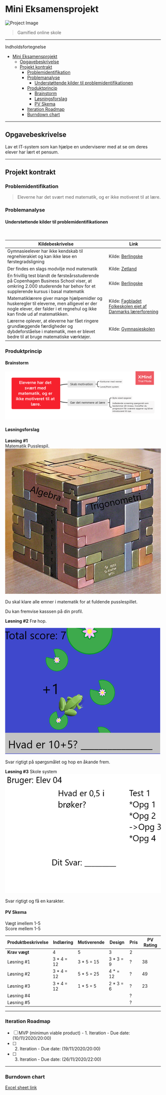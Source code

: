 # Mini Eksamensprojekt

![Project Image](https://blockchainacademy.dk/wp-content/uploads/2020/02/BAN_blockchain_academy_network_illustration_blue-1024x837.png)

>Gamified online skole
___

Indholdsfortegnelse
- [Mini Eksamensprojekt](#mini-eksamensprojekt)
  - [Opgavebeskrivelse](#opgavebeskrivelse)
  - [Projekt kontrakt](#projekt-kontrakt)
    - [Problemidentifikation](#problemidentifikation)
    - [Problemanalyse](#problemanalyse)
      - [Understøttende kilder til problemidentifikationen](#understøttende-kilder-til-problemidentifikationen)
    - [Produktprincip](#produktprincip)
      - [Brainstorm](#brainstorm)
      - [Løsningsforslag](#løsningsforslag)
      - [PV Skema](#pv-skema)
    - [Iteration Roadmap](#iteration-roadmap)
    - [Burndown chart](#burndown-chart)

___

## Opgavebeskrivelse
 Lav et IT-system som kan  hjælpe en underviserer med at se om deres elever har lært et pensum.
___

## Projekt kontrakt

### Problemidentifikation
>Eleverne har det svært med matematik, og er ikke motiveret til at lære.
### Problemanalyse

#### Understøttende kilder til problemidentifikationen

<br>


| Kildebeskrivelse | Link |
|------------------|------|
|Gymnasieelever har ikke kendskab til regnehierakiet og kan ikke løse en førstegradsligning | Kilde: [Berlingske](https://www.berlingske.dk/samfund/hvad-er-75x4-det-mener-gymnasielaerere-ikke-at-deres-elever-ved)
| Der findes en slags modvilje mod matematik | Kilde: [Zetland](https://www.zetland.dk/historie/sO9kQ396-aO9kVR61-d9fdd) 
| En frivillig test blandt de førsteårsstuderende på Copenhagen Business School viser, at omkring 2.000 studerende har behov for et supplerende kursus i basal matematik | Kilde: [Berlingske](https://www.berlingske.dk/samfund/2.000-nye-cbs-studerende-har-brug-for-ekstra-kurser-i-basal-matematik-de) 
| Matematiklærere giver mange hjælpemidler og huskeregler til eleverne, men alligevel er der nogle elever, der falder i et regnehul og ikke kan finde ud af matematikken. | Kilde: [Fagbladet Folkeskolen ejet af Danmarks lærerforening](https://www.folkeskolen.dk/29428/naar-eleven-falder-i-et-regnehul) 
| Lærerne oplever, at eleverne har fået ringere grundlæggende færdigheder og dybdeforståelse i matematik, men er blevet bedre til at bruge matematiske værktøjer. | Kilde: [Gymnasieskolen](https://gymnasieskolen.dk/ekspertudvalg-om-faglighed-matematik-er-blevet-mere-komplekst) 

### Produktprincip
#### Brainstorm
![Brainstorm](/images/mindmap.png)

#### Løsningsforslag

**Løsning #1**
<br>
Matematik Pusslespil.
<br>
![Billede](/images/pusslespil.png)

Du skal klare alle emner i matematik for at fuldende pusslespillet.

Du kan fremvise kasssen på din profil.

**Løsning #2**
Frø hop.

![Billede](/images/FroeSpil.png)

Svar rigtigt på spørgsmålet og hop en åkande frem.

**Løsning #3**
Skole system
![Billede](/images/SkoleSystem.png)

Svar rigtigt og få en karakter.

#### PV Skema
Vægt imellem 1-5
<br>
Score mellem 1-5

| Produktbeskrivelse | Indlæring   | Motiverende | Design  | Pris | PV Rating |
|--------------------|-------------|-------------|---------|------|-----------|
| **Krav vægt**      |     4       |      5      |   3     |   2  |           |
| Løsning #1         | 3 * 4 = 12  | 3 * 5 = 15  |3 * 3 = 9|   ?  |    38     |
| Løsning #2         | 3 * 4 = 12  | 5 * 5 = 25  |4 *  = 12|   ?  |    49     |
| Løsning #3         | 3 * 4 = 12  | 1 * 5 = 5   |2 * 3 = 6|   ?  |    23     |
| Løsning #4         |             |             |         |   ?  |           |
| Løsning #5         |             |             |         |   ?  |           |
___

### Iteration Roadmap
- [ ] MVP (minimun viable product) - 1. Iteration - Due date: (10/11/2020/20:00)
- [ ] 2. Iteration - Due date: (19/11/2020/20:00)
- [ ] 3. Iteration - Due date: (26/11/2020/22:00)

___

### Burndown chart
[Excel sheet link](https://drive.google.com/file/d/1BA4COUAmAu_eMSIAFlnVrCejI9rT1cL9/view?usp=sharing)


